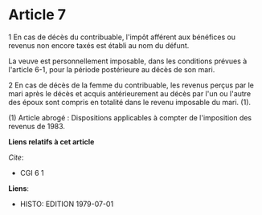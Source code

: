 # Article 7

1  En cas de décès du contribuable, l'impôt afférent aux bénéfices ou revenus non encore taxés est établi au nom du défunt.

La veuve est personnellement imposable, dans les conditions prévues à l'article 6-1, pour la période postérieure au décès de
son mari.

2  En cas de décès de la femme du contribuable, les revenus perçus par le mari après le décès et acquis antérieurement au
décès par l'un ou l'autre des époux sont compris en totalité dans le revenu imposable du mari. (1).

(1) Article abrogé : Dispositions applicables à compter de l'imposition des revenus de 1983.

**Liens relatifs à cet article**

_Cite_:

  - CGI 6 1

**Liens**:

  - HISTO: EDITION 1979-07-01
